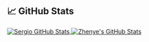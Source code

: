## &#x1f4c8; GitHub Stats

<a href="https://github.com/SergioO21/SergiO21">
  <img align="center" src="https://github-readme-stats.vercel.app/api/top-langs/?username=sergioO21&hide=c%2B%2B,c,html&title_color=6aa6f8&text_color=8a919a&icon_color=6aa6f8&bg_color=0e1116" alt="Sergio GitHub Stats" />
</a>

<a href="https://github.com/SergioO21/SergiO21">
  <img align="center" src="https://github-readme-stats.vercel.app/api?username=zhenye-na&show_icons=true&line_height=27&count_private=true&title_color=6aa6f8&text_color=8a919a&icon_color=6aa6f8&bg_color=0e1116" alt="Zhenye's GitHub Stats" />
</a>
